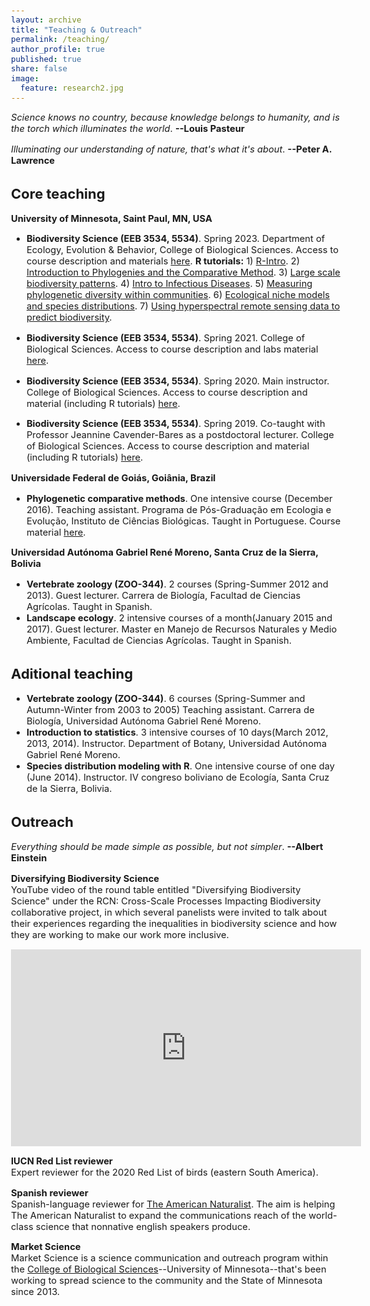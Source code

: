 ```yaml
---
layout: archive
title: "Teaching & Outreach"
permalink: /teaching/
author_profile: true
published: true
share: false
image: 
  feature: research2.jpg
---
```


<style type="text/css">
  body{
  font-size: 11pt;
}
</style>

_Science knows no country, because knowledge belongs to humanity, and is the torch which illuminates the world_. __--Louis Pasteur__ 

_Illuminating our understanding of nature, that's what it's about_. __--Peter A. Lawrence__

## Core teaching
__University of Minnesota, Saint Paul, MN, USA__

* __Biodiversity Science (EEB 3534, 5534)__. Spring 2023. Department of Ecology, Evolution & Behavior, College of Biological Sciences. Access to course description and materials [here](https://github.com/jesusNPL/BiodiversityScience). __R tutorials:__ 1) [R-Intro](https://htmlpreview.github.io/?https://github.com/jesusNPL/BiodiversityScience/blob/master/Spring2023/Lab_0/lab_0_R-Intro.html). 2) [Introduction to Phylogenies and the Comparative Method](https://htmlpreview.github.io/?https://github.com/jesusNPL/BiodiversityScience/blob/master/Spring2023/Lab_1/lab_1_Intro_PCM.html). 3) [Large scale biodiversity patterns](https://htmlpreview.github.io/?https://github.com/jesusNPL/BiodiversityScience/blob/master/Spring2023/Lab_2/lab_2_Large_scale.html). 4) [Intro to Infectious Diseases](https://htmlpreview.github.io/?https://github.com/jesusNPL/BiodiversityScience/blob/master/Spring2023/Lab_3/lab_3_Infectious_diseases.html). 5) [Measuring phylogenetic diversity within communities](https://htmlpreview.github.io/?https://github.com/jesusNPL/BiodiversityScience/blob/master/Spring2023/Lab_4/lab_4_metrics_biodiversity.html). 6) [Ecological niche models and species distributions](https://htmlpreview.github.io/?https://github.com/jesusNPL/BiodiversityScience/blob/master/Spring2023/Lab_5/lab_5_ENM-SDM.html). 7) [Using hyperspectral remote sensing data to predict biodiversity](https://htmlpreview.github.io/?https://github.com/jesusNPL/BiodiversityScience/blob/master/Spring2023/Lab_6/lab_6_RS_Spectra.html).

* __Biodiversity Science (EEB 3534, 5534)__. Spring 2021. College of Biological Sciences. Access to course description and labs material [here](https://github.com/jesusNPL/BiodiversityScience/tree/master/Spring2021).

* __Biodiversity Science (EEB 3534, 5534)__. Spring 2020. Main instructor. College of Biological Sciences. Access to course description and material (including R tutorials) [here](https://github.com/jesusNPL/BiodiversityScience/tree/master/Spring2020).

* __Biodiversity Science (EEB 3534, 5534)__. Spring 2019. Co-taught with Professor Jeannine Cavender-Bares as a postdoctoral lecturer. College of Biological Sciences. Access to course description and material (including R tutorials) [here](https://github.com/jesusNPL/BiodiversityScience/tree/master/Spring2019).   

__Universidade Federal de Goiás, Goiânia, Brazil__
* __Phylogenetic comparative methods__. One intensive course (December 2016). Teaching assistant. Programa de Pós-Graduação em Ecologia e Evolução, Instituto de Ciências Biológicas. Taught in Portuguese. Course material [here](https://dinizfilho.wixsite.com/dinizfilholab/phylogenetic-comparative-methods).   

__Universidad Autónoma Gabriel René Moreno, Santa Cruz de la Sierra, Bolivia__
* __Vertebrate zoology (ZOO-344)__. 2 courses (Spring-Summer 2012 and 2013). Guest lecturer. Carrera de Biología, Facultad de Ciencias Agrícolas. Taught in Spanish.
* __Landscape ecology__. 2 intensive courses of a month(January 2015 and 2017). Guest lecturer. Master en Manejo de Recursos Naturales y Medio Ambiente, Facultad de Ciencias Agrícolas. Taught in Spanish.

## Aditional teaching
* __Vertebrate zoology (ZOO-344)__. 6 courses (Spring-Summer and Autumn-Winter from 2003 to 2005) Teaching assistant. Carrera de Biología, Universidad Autónoma Gabriel René Moreno.   
* __Introduction to statistics__. 3 intensive courses of 10 days(March 2012, 2013, 2014). Instructor. Department of Botany, Universidad Autónoma Gabriel René Moreno.   
* __Species distribution modeling with R__. One intensive course of one day (June 2014). Instructor. IV congreso boliviano de Ecología, Santa Cruz de la Sierra, Bolivia.

## Outreach
_Everything should be made simple as possible, but not simpler_. __--Albert Einstein__

__Diversifying Biodiversity Science__   
YouTube video of the round table entitled "Diversifying Biodiversity Science" under the RCN: Cross-Scale Processes Impacting Biodiversity collaborative project, in which several panelists were invited to talk about their experiences regarding the inequalities in biodiversity science and how they are working to make our work more inclusive.

<p align = center>

<iframe width="560" height="315" src="https://www.youtube.com/embed/CYlt3bMIsEs" title="YouTube video player" frameborder="0" allow="accelerometer; autoplay; clipboard-write; encrypted-media; gyroscope; picture-in-picture" allowfullscreen></iframe>

</p>

__IUCN Red List reviewer__   
Expert reviewer for the 2020 Red List of birds (eastern South America).   

__Spanish reviewer__   
Spanish-language reviewer for [The American Naturalist](https://amnat.org/home.html). The aim is helping The American Naturalist to expand the communications reach of the world-class science that nonnative english speakers produce.   

__Market Science__   
Market Science is a science communication and outreach program within the [College of Biological Sciences](https://cbs.umn.edu)--University of Minnesota--that's been working to spread science to the community and the State of Minnesota since 2013.
